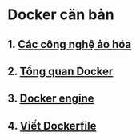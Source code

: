 # Docker căn bản
## 1. [Các công nghệ ảo hóa](./doc/cong_nghe_ao_hoa.md)
## 2. [Tổng quan Docker](./doc/docker_overview.md)
## 3. [Docker engine](./doc/Docker_Engine.md)
## 4. [Viết Dockerfile](./doc/Dockerfile.md)
